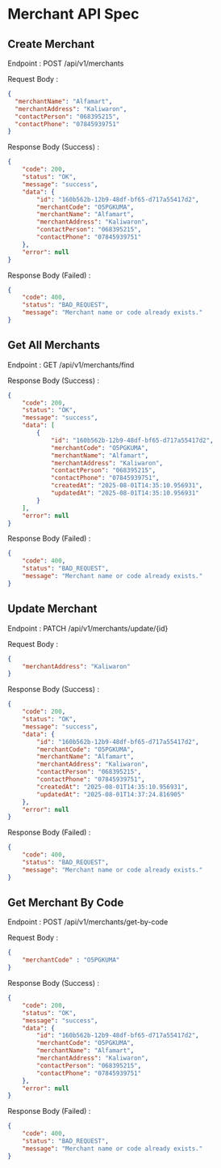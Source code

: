 # Merchant API Spec

## Create Merchant

Endpoint : POST /api/v1/merchants

Request Body :
``` json
{
  "merchantName": "Alfamart",
  "merchantAddress": "Kaliwaron",
  "contactPerson": "068395215",
  "contactPhone": "07845939751"
}
```

Response Body (Success) :
``` json
{
    "code": 200,
    "status": "OK",
    "message": "success",
    "data": {
        "id": "160b562b-12b9-48df-bf65-d717a55417d2",
        "merchantCode": "O5PGKUMA",
        "merchantName": "Alfamart",
        "merchantAddress": "Kaliwaron",
        "contactPerson": "068395215",
        "contactPhone": "07845939751"
    },
    "error": null
}
```

Response Body (Failed) :
``` json
{
    "code": 400,
    "status": "BAD_REQUEST",
    "message": "Merchant name or code already exists."
}
```



## Get All Merchants

Endpoint : GET /api/v1/merchants/find

Response Body (Success) :
``` json
{
    "code": 200,
    "status": "OK",
    "message": "success",
    "data": [
        {
            "id": "160b562b-12b9-48df-bf65-d717a55417d2",
            "merchantCode": "O5PGKUMA",
            "merchantName": "Alfamart",
            "merchantAddress": "Kaliwaron",
            "contactPerson": "068395215",
            "contactPhone": "07845939751",
            "createdAt": "2025-08-01T14:35:10.956931",
            "updatedAt": "2025-08-01T14:35:10.956931"
        }
    ],
    "error": null
}
```

Response Body (Failed) :
``` json
{
    "code": 400,
    "status": "BAD_REQUEST",
    "message": "Merchant name or code already exists."
}
```



## Update Merchant

Endpoint : PATCH /api/v1/merchants/update/{id}

Request Body :
``` json
{
    "merchantAddress": "Kaliwaron"    
}
```

Response Body (Success) :
``` json
{
    "code": 200,
    "status": "OK",
    "message": "success",
    "data": {
        "id": "160b562b-12b9-48df-bf65-d717a55417d2",
        "merchantCode": "O5PGKUMA",
        "merchantName": "Alfamart",
        "merchantAddress": "Kaliwaron",
        "contactPerson": "068395215",
        "contactPhone": "07845939751",
        "createdAt": "2025-08-01T14:35:10.956931",
        "updatedAt": "2025-08-01T14:37:24.816905"
    },
    "error": null
}
```

Response Body (Failed) :
``` json
{
    "code": 400,
    "status": "BAD_REQUEST",
    "message": "Merchant name or code already exists."
}
```



## Get Merchant By Code

Endpoint : POST /api/v1/merchants/get-by-code

Request Body :
``` json
{
    "merchantCode" : "O5PGKUMA"
}
```

Response Body (Success) :
``` json
{
    "code": 200,
    "status": "OK",
    "message": "success",
    "data": {
        "id": "160b562b-12b9-48df-bf65-d717a55417d2",
        "merchantCode": "O5PGKUMA",
        "merchantName": "Alfamart",
        "merchantAddress": "Kaliwaron",
        "contactPerson": "068395215",
        "contactPhone": "07845939751"
    },
    "error": null
}
```

Response Body (Failed) :
``` json
{
    "code": 400,
    "status": "BAD_REQUEST",
    "message": "Merchant name or code already exists."
}
```